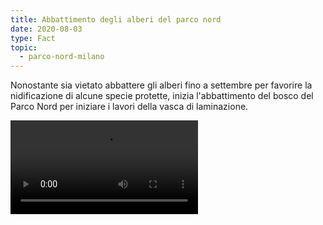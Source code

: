 ```yaml
---
title: Abbattimento degli alberi del parco nord
date: 2020-08-03
type: Fact
topic:
  - parco-nord-milano
---
```

Nonostante sia vietato abbattere gli alberi fino a settembre per favorire la nidificazione di alcune specie protette, inizia l'abbattimento del bosco del Parco Nord per iniziare i lavori della vasca di laminazione. 

<video controls="true" src="../../static/media/events/2020-08-03-abbattimento-degli-alberi-del-parco-nord/abbattimento-alberi-parco-nord.mp4" />